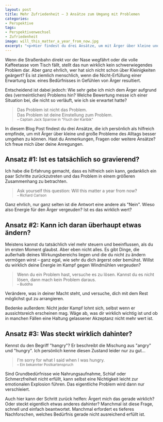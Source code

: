 ```yaml
---
layout: post
title: Mehr Zufriedenheit – 3 Ansätze zum Umgang mit Problemen
categories:
- Perspektive
tags:
- Perspektivenwechsel
- Zufriedenheit
image: will_this_matter_a_year_from_now.jpg
excerpt: "<p>Hier findest du drei Ansätze, um mit Ärger über kleine und große Probleme des Alltags besser umgehen zu können.</p>"
---
```


Wenn die Straßenbahn direkt vor der Nase wegfährt oder die volle Kaffeetasse vom
Tisch fällt, stellt das nun wirklich kein schwerwiegendes Problem dar. Aber ganz
ehrlich, wer hat sich nicht schon über Kleinigkeiten geärgert? Es ist ziemlich
menschlich, wenn die Nicht-Erfüllung einer Erwartung bzw. eines Bedürfnisses in
Gefühlen von Ärger resultiert.

Entscheidend ist dabei jedoch:
Wie sehr gebe ich mich dem Ärger aufgrund des (vermeintlichen) Problems hin?
Welche Bewertung messe ich einer Situation bei, die nicht so verläuft, wie ich
sie erwartet hatte?

> Das Problem ist nicht das Problem.<br/>
> Das Problem ist deine Einstellung zum Problem.<br/>
> <small>– Captain Jack Sparrow in "Fluch der Karibik"</small>

In diesem Blog Post findest du drei Ansätze, die ich persönlich als hilfreich
empfinde, um mit Ärger über kleine und große Probleme des Alltags besser umgehen
zu können. Hast du Anmerkungen, Fragen oder weitere Ansätze? Ich freue mich über
deine Anregungen.

## Ansatz #1: Ist es tatsächlich so gravierend?

Ich habe die Erfahrung gemacht, dass es hilfreich sein kann, gedanklich ein paar
Schritte zurückzutreten und das Problem in einem größeren Zusammenhang zu
betrachten.

> Ask yourself this question:
> Will this matter a year from now?<br/>
> <small>– Richard Carlson</small>

Ganz ehrlich, nur ganz selten ist die Antwort eine andere als "Nein". Wieso also
Energie für den Ärger vergeuden? Ist es das wirklich wert?

## Ansatz #2: Kann ich daran überhaupt etwas ändern?

Meistens kannst du tatsächlich viel mehr steuern und beeinflussen, als du im
ersten Moment glaubst. Aber eben nicht alles. Es gibt Dinge, die außerhalb
deines Wirkungsbereichs liegen und die du nicht zu ändern vermögen wirst – ganz
egal, wie sehr du dich ärgerst oder bemühst. Willst du wirklich deine Energie im
Kampf gegen Windmühlen vergeuden?

> Wenn du ein Problem hast, versuche es zu lösen.
> Kannst du es nicht lösen, dann mach kein Problem daraus.<br/>
> <small>– Buddha</small>

Verändere, was in deiner Macht steht, und versuche, dich mit dem Rest möglichst
gut zu arrangieren.

Bedenke außerdem: Nicht jeder Kampf lohnt sich, selbst wenn er aussichtsreich
erscheinen mag. Wäge ab, was dir wirklich wichtig ist und ob in manchen Fällen
eine Haltung gelassener Akzeptanz nicht mehr wert ist.

## Ansatz #3: Was steckt wirklich dahinter?

Kennst du den Begriff "hangry"? Er beschreibt die Mischung aus "angry" und
"hungry". Ich persönlich kenne diesen Zustand leider nur zu gut...

> I'm sorry for what I said when I was hungry.<br/>
> <small>– Ein bekannter Postkartenspruch</small>

Sind Grundbedürfnisse wie Nahrungsaufnahme, Schlaf oder Schmerzfreiheit nicht
erfüllt, kann selbst eine Nichtigkeit leicht zur emotionalen Explosion führen.
Das eigentliche Problem wird dann nur verschleiert.

Auch hier kann der Schritt zurück helfen: Ärgert mich das gerade wirklich? Oder
steckt eigentlich etwas anderes dahinter? Manchmal ist diese Frage, schnell und
einfach beantwortet. Manchmal erfordert es tieferes Nachforschen, welches
Bedürfnis gerade nicht ausreichend erfüllt ist.
